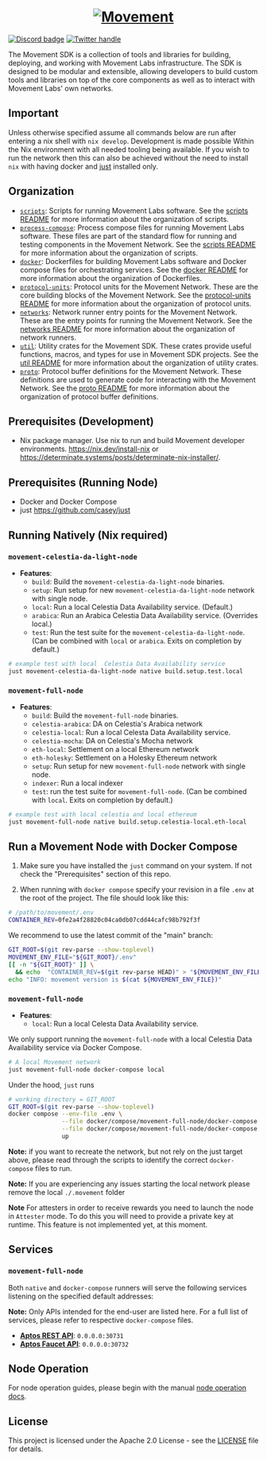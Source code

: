 <a href="https://movementlabs.xyz/">
  <h1 align="center">
      <img alt="Movement" src="./img/movement-labs-logo-yellow.png">
  </h1>
</a>

[![Discord badge][]](https://discord.gg/movementlabsxyz)
[![Twitter handle][]][Twitter badge]

[Discord badge]: https://img.shields.io/discord/1101576619493167217?logo=discord
[Twitter handle]: https://img.shields.io/twitter/follow/movementlabsxyz.svg?style=social&label=Follow
[Twitter badge]: https://twitter.com/intent/follow?screen_name=movementlabsxyz

The Movement SDK is a collection of tools and libraries for building, deploying, and working with Movement Labs infrastructure. The SDK is designed to be modular and extensible, allowing developers to build custom tools and libraries on top of the core components as well as to interact with Movement Labs' own networks.

## Important
Unless otherwise specified assume all commands below are run after entering a nix shell with `nix develop`.  Development is made possible Within the Nix environment with all needed tooling being available.  If you wish to run the network then this can also be achieved without the need to install `nix` with having docker and [just](https://github.com/casey/just) installed only. 

## Organization
- [`scripts`](./scripts): Scripts for running Movement Labs software. See the [scripts README](./scripts/README.md) for more information about the organization of scripts.
- [`process-compose`](./process-compose): Process compose files for running Movement Labs software. These files are part of the standard flow for running and testing components in the Movement Network. See the [scripts README](./scripts/README.md) for more information about the organization of scripts.
- [`docker`](./docker): Dockerfiles for building Movement Labs software and Docker compose files for orchestrating services. See the [docker README](./docker/README.md) for more information about the organization of Dockerfiles.
- [`protocol-units`](./protocol-units): Protocol units for the Movement Network. These are the core building blocks of the Movement Network. See the [protocol-units README](./protocol-units/README.md) for more information about the organization of protocol units.
- [`networks`](./networks): Network runner entry points for the Movement Network. These are the entry points for running the Movement Network. See the [networks README](./networks/README.md) for more information about the organization of network runners.
- [`util`](./util): Utility crates for the Movement SDK. These crates provide useful functions, macros, and types for use in Movement SDK projects. See the [util README](./util/README.md) for more information about the organization of utility crates.
- [`proto`](./proto): Protocol buffer definitions for the Movement Network. These definitions are used to generate code for interacting with the Movement Network. See the [proto README](./proto/README.md) for more information about the organization of protocol buffer definitions.

## Prerequisites (Development)
- Nix package manager. Use nix to run and build Movement developer environments.  https://nix.dev/install-nix or https://determinate.systems/posts/determinate-nix-installer/.

## Prerequisites (Running Node)
- Docker and Docker Compose
- just https://github.com/casey/just

## Running Natively (Nix required)

### `movement-celestia-da-light-node`

- **Features**:
    - `build`: Build the `movement-celestia-da-light-node` binaries.
    - `setup`: Run setup for new `movement-celestia-da-light-node` network with single node.
    - `local`: Run a local Celestia Data Availability service. (Default.)
    - `arabica`: Run an Arabica Celestia Data Availability service. (Overrides local.)
    - `test`: Run the test suite for the `movement-celestia-da-light-node`. (Can be combined with `local` or `arabica`. Exits on completion by default.)

```bash
# example test with local  Celestia Data Availability service
just movement-celestia-da-light-node native build.setup.test.local
```

### `movement-full-node`

- **Features**:
    - `build`: Build the `movement-full-node` binaries.
    - `celestia-arabica`: DA on Celestia's Arabica network
    - `celestia-local`: Run a local Celesta Data Availability service.
    - `celestia-mocha`: DA on Celestia's Mocha network
    - `eth-local`: Settlement on a local Ethereum network
    - `eth-holesky`: Settlement on a Holesky Ethereum network
    - `setup`: Run setup for new `movement-full-node` network with single node.
    - `indexer`: Run a local indexer
    - `test`: run the test suite for `movement-full-node`. (Can be combined with `local`. Exits on completion by default.)

```bash
# example test with local celestia and local ethereum
just movement-full-node native build.setup.celestia-local.eth-local
```

## Run a Movement Node with Docker Compose
1. Make sure you have installed the `just` command on your system. If not check the 
"Prerequisites" section of this repo.

2. When running with `docker compose` specify your revision in a file `.env` at the root of
the project. The file should look like this:
```bash
# /path/to/movement/.env
CONTAINER_REV=0fe2a4f28820c04ca0db07cdd44cafc98b792f3f
```

We recommend to use the latest commit of the "main" branch:
```bash
GIT_ROOT=$(git rev-parse --show-toplevel)
MOVEMENT_ENV_FILE="${GIT_ROOT}/.env"
[[ -n "${GIT_ROOT}" ]] \
  && echo  "CONTAINER_REV=$(git rev-parse HEAD)" > "${MOVEMENT_ENV_FILE}"
echo "INFO: movement version is $(cat ${MOVEMENT_ENV_FILE})"
```

### `movement-full-node`

- **Features**:
    - `local`: Run a local Celesta Data Availability service.

We only support running the `movement-full-node` with a local Celestia Data Availability 
service via Docker Compose.

```bash
# A local Movement network
just movement-full-node docker-compose local
```
Under the hood, `just` runs
```bash
# working directory = GIT_ROOT
GIT_ROOT=$(git rev-parse --show-toplevel)
docker compose --env-file .env \
               --file docker/compose/movement-full-node/docker-compose.yml \
               --file docker/compose/movement-full-node/docker-compose.local.yml \
               up
```

**Note:** if you want to recreate the network, but not rely on the just target above, please read through the scripts to identify the correct `docker-compose` files to run.

**Note:** If you are experiencing any issues starting the local network please remove the local `./.movement` folder

**Note** For attesters in order to receive rewards you need to launch the node in 
`Attester` mode. To do this you will need to provide a private key at runtime.
This feature is not implemented yet, at this moment.

## Services

### `movement-full-node`

Both `native` and `docker-compose` runners will serve the following services listening on the specified default addresses:

**Note:** Only APIs intended for the end-user are listed here. For a full list of services, please refer to respective `docker-compose` files.

- **[Aptos REST API](https://api.devnet.aptoslabs.com/v1/spec#/)**: `0.0.0.0:30731`
- **[Aptos Faucet API](https://aptos.dev/apis/#faucet-api-only-testnetdevnet)**: `0.0.0.0:30732`

## Node Operation
For node operation guides, please begin with the manual [node operation docs](./docs/movement-node/run/manual/README.md).

## License

This project is licensed under the Apache 2.0 License - see the [LICENSE](LICENSE) file for details.
